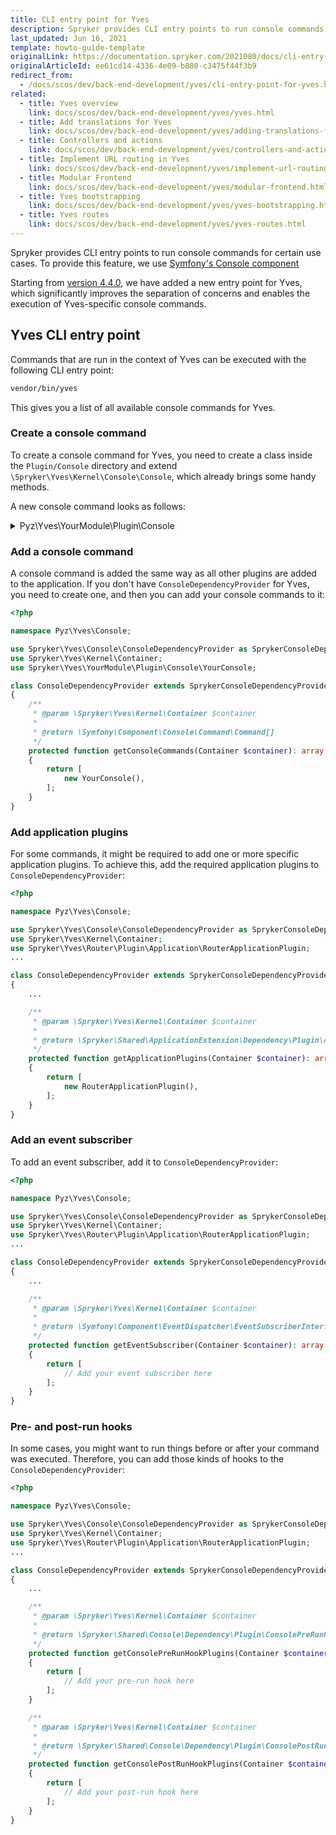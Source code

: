 ```yaml
---
title: CLI entry point for Yves
description: Spryker provides CLI entry points to run console commands for specific use cases.
last_updated: Jun 16, 2021
template: howto-guide-template
originalLink: https://documentation.spryker.com/2021080/docs/cli-entry-point-for-yves
originalArticleId: ee61cd14-4336-4e09-b880-c3475f44f3b9
redirect_from:
  - /docs/scos/dev/back-end-development/yves/cli-entry-point-for-yves.html
related:
  - title: Yves overview
    link: docs/scos/dev/back-end-development/yves/yves.html
  - title: Add translations for Yves
    link: docs/scos/dev/back-end-development/yves/adding-translations-for-yves.html
  - title: Controllers and actions
    link: docs/scos/dev/back-end-development/yves/controllers-and-actions.html
  - title: Implement URL routing in Yves
    link: docs/scos/dev/back-end-development/yves/implement-url-routing-in-yves.html
  - title: Modular Frontend
    link: docs/scos/dev/back-end-development/yves/modular-frontend.html
  - title: Yves bootstrapping
    link: docs/scos/dev/back-end-development/yves/yves-bootstrapping.html
  - title: Yves routes
    link: docs/scos/dev/back-end-development/yves/yves-routes.html
---
```


Spryker provides CLI entry points to run console commands for certain use cases. To provide this feature, we use [Symfony's Console component](https://symfony.com/doc/current/components/console.html)

Starting from [version 4.4.0](https://symfony.com/doc/4.4/components/console.html), we have added a new entry point for Yves, which significantly improves the separation of concerns and enables the execution of Yves-specific console commands.

## Yves CLI entry point

Commands that are run in the context of Yves can be executed with the following CLI entry point:

```bash
vendor/bin/yves
```

This gives you a list of all available console commands for Yves.

### Create a console command

To create a console command for Yves, you need to create a class inside the `Plugin/Console` directory and extend `\Spryker\Yves\Kernel\Console\Console`, which already brings some handy methods.

A new console command looks as follows:

<details>

<summary>Pyz\Yves\YourModule\Plugin\Console</summary>

```php
<?php

namespace Pyz\Yves\YourModule\Plugin\Console;

use Spryker\Yves\Kernel\Console\Console;
use Symfony\Component\Console\Input\InputInterface;
use Symfony\Component\Console\Output\OutputInterface;

/**
 * @method \Pyz\Yves\YourModule\YourModuleFactory getFactory()
 */
class YourConsole extends Console
{
    protected const NAME = 'your:command:name';

    /**
     * @return void
     */
    protected function configure(): void
    {
        $this
            ->setName(static::NAME)
            ->setDescription('Add a description for what this command is used.');
    }

    /**
     * @param \Symfony\Component\Console\Input\InputInterface $input
     * @param \Symfony\Component\Console\Output\OutputInterface $output
     *
     * @return int
     */
    protected function execute(InputInterface $input, OutputInterface $output): int
    {
        if ($this->getFactory()->createFoo()->doSomething()) {
            return static::CODE_SUCCESS;
        }


        return static::CODE_ERROR;
    }
}
```
</details>

### Add a console command

A console command is added the same way as all other plugins are added to the application. If you don't have `ConsoleDependencyProvider` for Yves, you need to create one, and then you can add your console commands to it:

```php
<?php

namespace Pyz\Yves\Console;

use Spryker\Yves\Console\ConsoleDependencyProvider as SprykerConsoleDependencyProvider;
use Spryker\Yves\Kernel\Container;
use Spryker\Yves\YourModule\Plugin\Console\YourConsole;

class ConsoleDependencyProvider extends SprykerConsoleDependencyProvider
{
    /**
     * @param \Spryker\Yves\Kernel\Container $container
     *
     * @return \Symfony\Component\Console\Command\Command[]
     */
    protected function getConsoleCommands(Container $container): array
    {
        return [
            new YourConsole(),
        ];
    }
}
```

### Add application plugins

For some commands, it might be required to add one or more specific application plugins. To achieve this, add the required application plugins to  `ConsoleDependencyProvider`:

```php
<?php

namespace Pyz\Yves\Console;

use Spryker\Yves\Console\ConsoleDependencyProvider as SprykerConsoleDependencyProvider;
use Spryker\Yves\Kernel\Container;
use Spryker\Yves\Router\Plugin\Application\RouterApplicationPlugin;
...

class ConsoleDependencyProvider extends SprykerConsoleDependencyProvider
{
    ...

    /**
     * @param \Spryker\Yves\Kernel\Container $container
     *
     * @return \Spryker\Shared\ApplicationExtension\Dependency\Plugin\ApplicationPluginInterface[]
     */
    protected function getApplicationPlugins(Container $container): array
    {
        return [
            new RouterApplicationPlugin(),
        ];
    }
}
```

### Add an event subscriber

To add an event subscriber, add it to `ConsoleDependencyProvider`:

```php
<?php

namespace Pyz\Yves\Console;

use Spryker\Yves\Console\ConsoleDependencyProvider as SprykerConsoleDependencyProvider;
use Spryker\Yves\Kernel\Container;
use Spryker\Yves\Router\Plugin\Application\RouterApplicationPlugin;
...

class ConsoleDependencyProvider extends SprykerConsoleDependencyProvider
{
    ...

    /**
     * @param \Spryker\Yves\Kernel\Container $container
     *
     * @return \Symfony\Component\EventDispatcher\EventSubscriberInterface[]
     */
    protected function getEventSubscriber(Container $container): array
    {
        return [
            // Add your event subscriber here
        ];
    }
}
```

### Pre- and post-run hooks

In some cases, you might want to run things before or after your command was executed. Therefore, you can add those kinds of hooks to the `ConsoleDependencyProvider`:

```php
<?php

namespace Pyz\Yves\Console;

use Spryker\Yves\Console\ConsoleDependencyProvider as SprykerConsoleDependencyProvider;
use Spryker\Yves\Kernel\Container;
use Spryker\Yves\Router\Plugin\Application\RouterApplicationPlugin;
...

class ConsoleDependencyProvider extends SprykerConsoleDependencyProvider
{
    ...

    /**
     * @param \Spryker\Yves\Kernel\Container $container
     *
     * @return \Spryker\Shared\Console\Dependency\Plugin\ConsolePreRunHookPluginInterface[]
     */
    protected function getConsolePreRunHookPlugins(Container $container): array
    {
        return [
            // Add your pre-run hook here
        ];
    }

    /**
     * @param \Spryker\Yves\Kernel\Container $container
     *
     * @return \Spryker\Shared\Console\Dependency\Plugin\ConsolePostRunHookPluginInterface[]
     */
    protected function getConsolePostRunHookPlugins(Container $container): array
    {
        return [
            // Add your post-run hook here
        ];
    }
}
```
